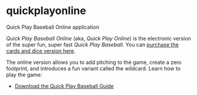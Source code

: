 # quickplayonline
Quick Play Baseball Online application

_Quick Play Baseball Online_ (aka, _Quick Play Online_) is the electronic version of the super fun, super fast _Quick Play Baseball_. You can [purchase the cards and dice version here](https://payhip.com/OnBaseBaseball/collection/quick-play-baseball).

The online version allows you to add pitching to the game, create a zero footprint, and introduces a fun variant called the wildcard. Learn how to play the game:

- [Download the Quick Play Baseball Guide](https://github.com/brianhaferkamp/quickplayonline/raw/main/Quick%20Play%20Baseball%20Guide.pdf)
